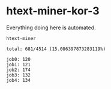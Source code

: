 # htext-miner-kor-3

Everything doing here is automated.

```
htext-miner

total: 681/4514 (15.086397873283119%)

job0: 120
job1: 121
job2: 174
job3: 132
job4: 134
```